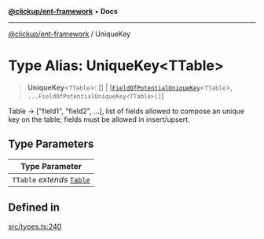 [**@clickup/ent-framework**](../README.md) • **Docs**

***

[@clickup/ent-framework](../globals.md) / UniqueKey

# Type Alias: UniqueKey\<TTable\>

> **UniqueKey**\<`TTable`\>: [] \| [[`FieldOfPotentialUniqueKey`](FieldOfPotentialUniqueKey.md)\<`TTable`\>, `...FieldOfPotentialUniqueKey<TTable>[]`]

Table -> ["field1", "field2", ...], list of fields allowed to compose an
unique key on the table; fields must be allowed in insert/upsert.

## Type Parameters

| Type Parameter |
| ------ |
| `TTable` *extends* [`Table`](Table.md) |

## Defined in

[src/types.ts:240](https://github.com/clickup/ent-framework/blob/master/src/types.ts#L240)
